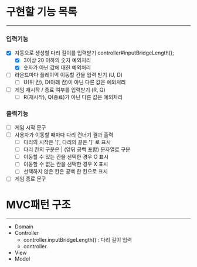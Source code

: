# 구현할 기능 목록

---

### 입력기능

- [x] 자동으로 생성할 다리 길이를 입력받기 controller#inputBridgeLength();
    - [x] 3이상 20 이하의 숫자 예외처리
    - [x] 숫자가 아닌 값에 대한 예외처리
- [ ] 라운드마다 플레이억 이동할 칸을 입력 받기 (U, D)
    - [ ] U(위 칸), D(아래 칸)이 아닌 다른 값은 예외처리
- [ ] 게임 재시작 / 종료 여부를 입력받기 (R, Q)
    - [ ] R(재시작), Q(종료)가 아닌 다른 값은 예외처리

### 출력기능

- [ ] 게임 시작 문구
- [ ] 사용자가 이동할 때마다 다리 건너기 결과 출력
    - [ ] 다리의 시작은 '[', 다리의 끝은 ']' 로 표시
    - [ ] 다리 칸의 구분은 | (앞뒤 공백 포함) 문자열로 구분
    - [ ] 이동할 수 있는 칸을 선택한 경우 O 표시
    - [ ] 이동할 수 없는 칸을 선택한 경우 X 표시
    - [ ] 선택하지 않은 칸은 공백 한 칸으로 표시
- [ ] 게임 종료 문구

# MVC패턴 구조

---

- Domain
- Controller
  - controller.inputBridgeLength() : 다리 길이 입력
  - controller.
- View
- Model